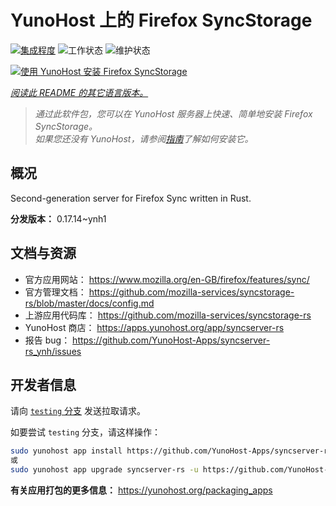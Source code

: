 <!--
注意：此 README 由 <https://github.com/YunoHost/apps/tree/master/tools/readme_generator> 自动生成
请勿手动编辑。
-->

# YunoHost 上的 Firefox SyncStorage

[![集成程度](https://dash.yunohost.org/integration/syncserver-rs.svg)](https://ci-apps.yunohost.org/ci/apps/syncserver-rs/) ![工作状态](https://ci-apps.yunohost.org/ci/badges/syncserver-rs.status.svg) ![维护状态](https://ci-apps.yunohost.org/ci/badges/syncserver-rs.maintain.svg)

[![使用 YunoHost 安装 Firefox SyncStorage](https://install-app.yunohost.org/install-with-yunohost.svg)](https://install-app.yunohost.org/?app=syncserver-rs)

*[阅读此 README 的其它语言版本。](./ALL_README.md)*

> *通过此软件包，您可以在 YunoHost 服务器上快速、简单地安装 Firefox SyncStorage。*  
> *如果您还没有 YunoHost，请参阅[指南](https://yunohost.org/install)了解如何安装它。*

## 概况

Second-generation server for Firefox Sync written in Rust.


**分发版本：** 0.17.14~ynh1
## 文档与资源

- 官方应用网站： <https://www.mozilla.org/en-GB/firefox/features/sync/>
- 官方管理文档： <https://github.com/mozilla-services/syncstorage-rs/blob/master/docs/config.md>
- 上游应用代码库： <https://github.com/mozilla-services/syncstorage-rs>
- YunoHost 商店： <https://apps.yunohost.org/app/syncserver-rs>
- 报告 bug： <https://github.com/YunoHost-Apps/syncserver-rs_ynh/issues>

## 开发者信息

请向 [`testing` 分支](https://github.com/YunoHost-Apps/syncserver-rs_ynh/tree/testing) 发送拉取请求。

如要尝试 `testing` 分支，请这样操作：

```bash
sudo yunohost app install https://github.com/YunoHost-Apps/syncserver-rs_ynh/tree/testing --debug
或
sudo yunohost app upgrade syncserver-rs -u https://github.com/YunoHost-Apps/syncserver-rs_ynh/tree/testing --debug
```

**有关应用打包的更多信息：** <https://yunohost.org/packaging_apps>
